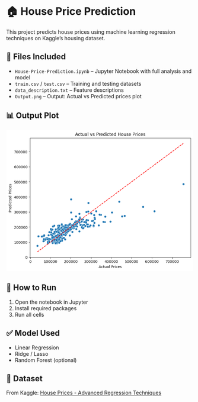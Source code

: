 # 🏠 House Price Prediction

This project predicts house prices using machine learning regression techniques on Kaggle’s housing dataset.

## 📂 Files Included
- `House-Price-Prediction.ipynb` – Jupyter Notebook with full analysis and model
- `train.csv` / `test.csv` – Training and testing datasets
- `data_description.txt` – Feature descriptions
- `Output.png` – Output: Actual vs Predicted prices plot

## 📊 Output Plot

![Predicted vs Actual](Output.png)

## 🚀 How to Run
1. Open the notebook in Jupyter
2. Install required packages
3. Run all cells

## ✅ Model Used
- Linear Regression
- Ridge / Lasso
- Random Forest (optional)

## 📌 Dataset
From Kaggle: [House Prices - Advanced Regression Techniques](https://www.kaggle.com/competitions/house-prices-advanced-regression-techniques)

